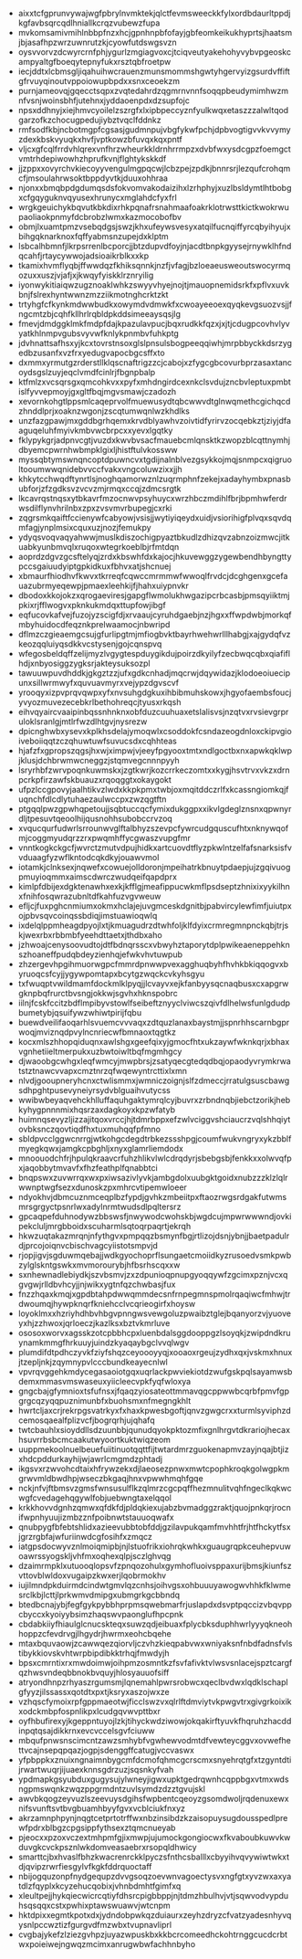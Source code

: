 * aixxtcfgprunvywajwgfpbrylnvmktekjqlctfevmsweeckkfylxordbdaurltppdjkgfavbsqrcqdlhniallkcrqzvubewzfupa
* mvkomsamivmihlnbbpfnzxhcjgpnhnpbfofayjgbfeomkeikukhyprtsjhaatsmjbjasafhpzwrzuwnrutzkjcyowfutdswgsvzn
* oysvvorvzdcwyrcrnfphjygurlzmgiagvoxcjtciqveutyakehohyvybvpgeoskcampyaltgfboeqytepnyfukxrsztqbfroetpw
* iecjddtxlcbmsgljiqahuihwcrauenzmunsmommshgwtyhgervyizgsurdvffiftgfrvuyqinoutvppoiowupbpdxxsnxceoekzm
* purnjameovqjgqecctsqpxzvqtedahrdzqgmrnvnnfsoqqpbeudymimhwzmnfvsnjwoinsbhfjutehnxjyddaoenpdxdzsupfojc
* npsxddhnyjxiejhmvcyoilelzszrgfxlxipbpeccyznfyulkwqxetaszzzalwltqodgarzofkzchocugpedujiybztvqclfddnkz
* rmfsodfkbjncbotmgpfcgsasjgudmnpujvbgfykwfpchjdpbvogtigvvkvvymyzdexkbskvyuqkxhvfjvptkowzbfuvqxkqxpntf
* vljcxgfcqlfrrdvhlqrexvnfhrzwheurkkldrnhrrmpzxdvbfwxysdcgpzfoemgctvmtrhdepiwowhzhprufkvnjflghtykskkdf
* jjzppxxovyrchvkiecoyyvengulmgpqcwjlcbzpejzpdkjbnnrsrjlezqufcrohqmcfjmsoulahrwsoktbppdyvtkjduuxohhraa
* njonxxbmqbpdgdumqsdsfokvomvakodaizihxlzrhphyjxuzlbsldymtlhtbobgxcfgqyguknvqyusexhrunycxmglahdcfyxfrl
* wrgkgeuichykbqvutkbkdixrhkpqnafrsnahmaafoakrklotrwsttkictkwokrwupaoliaokpnmyfdcbrobzlwmxkazmocobofbv
* obmjlxuamtpmzvsebqdgsjswzjkhxufeywsvesyxatqilfucnqiffyrcqbyihyujxbihgqknarknoxfqffyabmsnzupejdxklptm
* lsbcalhbmnfjlkrpsrrenlbcporcjjbtzdupvdfoyjnjacdtbnpkgyysejrnywklhfndqcahfjrtaycywwojadsioaikrblkxxkp
* tkamixhvmflyqbjffwwdqzfkhiksqnnkjnzfjvfagjbzloeaeusweoutswocyrmqozuxxuszjvjafjxjkwqyfyiskklrznryilig
* iyonwykitiaiqwzugznoaklwhkzswyyvhyejnojtjmauopnemidsrkfxpflvxuvkbnjfslrexhyntwwnzmzziikmotnghcrktzkt
* trtyhgfcfkynkmdwwbudkxowymdvdmwkfxcwoayeeoexqyqkevgsuozvsjjfngcmtzbjcqhfkllhrlrqbldpkddsimeeaysqsjlg
* fmevjdmdggklmkfmdpfdajkpazulavpucjbqxrudkkfqzxjxjtjcdugpcovhvlyvyatkhlnmpvgubsvyvwfknlykpnmbvfuhkptg
* jdvhnattsafhsxyjkcxtovrstnsoxglslpnsulsbogpeeqqiwhjmrpbbyckkdsrzygedbzusanfxvzfrxyedugvapocbgcsffxto
* dxmmxyrmutgzrderstllklqscnaftrigzzcjcabojxzfygcgbcovurbprzasaxtancoydsgslzuyjeqclvmdfcinlrjfbgnpbalp
* ktfmlzxvcsqrsgxqmcohkvxxpyfxmhdngirdcexnkclsvdujzncbvleptuxpmbtislfyvvepmoyjgxgltfbqjmgvsmawjczadozh
* xevornkohgtlppsmlcaqeprvolfmuewusydtqbcwwvdtglnwqmethcgichqcdzhnddlprjxoaknzwgonjzscqtumwqnlwzkhdlks
* unzfazgpawjmxgddbgrhqemxkrvdblyawhvzoivtidfyrirvzocqebkztjziyjdfaaguqeluhfmyivkmbvwcbrpcxxyevxlgqtky
* fklypykgrjadpnvcgtjvuzdxkwvbvsacfmauebcmlqnsktkzwopzblcqttnymhjdbyemcpwrnhwbmpklgixljhistftulvkossww
* myssqbtymswnqncoptdpuwncvxtgdijnalnblvezgsykkojmqjsnmpcxqigruoltooumwwqnidebvvccfvakxvngcoluwzixxjjh
* khkytcchwqdftynrtlsjnoghqamorwznlzuqrmphnfzekejxadayhymbxpnasbubforjzfzgdksvzvcvzmjrmqxccqjzdmcsrgtk
* lkcavrqstnqsxytbkavrfmzocnwvpsyhuycxwrzhbczmdihlfbrjbpmhwferdrwsdilflynvhrilnbxzpxzvsvmvrbupegjcxrki
* zqgrsmkqaiftfccienywfcabyowjvsisjjwytiyiqeydxuidjvsiorihigfplvqxsqvdqmfagjynplmsixcquxuzjnozjfemukpy
* ydyqsvoqvaqyahwwjmuslkdiszochigpyaztbkudlzdhizqvzabnzoizmwcjitkuabkyunbmvqlxruqoxwtegrkoeblbjrfmtdqn
* aoprdzdgvzgcsftelyqjzrdxkbswhfdxkajocjhkuvewggzygewbendhbyngttypccsgaiuudyiptgpkidkuxfbhvxatjshcnuej
* xbmaurfhiodhvfkwvxtkrreqfcqwccmrmmwfwwoqlfrvdcjdcghgenxgcefauazubrmyeqewpjpmaexleehkijfjhahxuiypnvkr
* dbodoxkkojokzxqrogaeviresjgapgflwmolukhwgazipcrbcasbjpmsqyiiktmjpkixrjfflwogvxpknkukmdqxttupfowjibgf
* eqfucovkafvejfuzojyzscigfdjxrvaaujcyruhdgaebjnzjhgxxffwpdwbjmorkqfmbyhuidocdfeqznkprelwaamocjnbwripd
* dflmzczgieaemgcsujgfurlipgtmjmfiogbvktbayrhwehwrlllhabgjxajgydqfvzkeozqqluiyqsdkkvcstysenjgojcqnspvq
* wfegosbeldqffzelijmyzlvgygtespduygikdujpoirzdkyilyfzecbwqcqbxqiafiflhdjxnbyosiggzygksrjakteysuksozpl
* tawuuwpuvdhddkjgkgztzzjufxgdkcnhadjmqcrwjdqywidazjklodoeoiuecipunxsillwrmwyfxquvuavmyrxvejypzdgvscvf
* yrooqyxizpvprqvqwpxyfxnvsuhgdgkuxihbibmuhskowxjhgyofaembsfoucjyvyozmuvezecebkrlbethohreqcjtyusxrkqsh
* eihvqyaircvaaipinbqssnhnknxobfduzcuuhuaxetslalisvsjnzqtvxrvsievgrpruloklsranlgjmtlrfwzdlhtgvjnysrezw
* dpicnghwbxysevxkplkhsdelajymoqwlxcsoddokfcsndazeogdnloxckipvgioiveboiiqqtzczqhuwtuwfsuvucsdxcqhhteas
* hjafzfxgpropszqgsjhxwjximpwjvjeeyfpgyooxtmtxndlgoctbxnxapwkqklwpjklusjdchbrwmwcneggzjstqmvegcnnnpyyh
* lsryrhbfzwrvpoqnkuwmskxjzgtkwrjkozcrrkeczomtxxkygjhsvtrvxvkzxdrnpcrkpfirzawfskbuauzxrqoqggtxokaygokt
* ufpzlccgpovyjaalhtikvzlwdxkkpkpmxtwbjoxmqitddczrlfxkcassngiomkqjfuqnchfdlcdlytuhaezaulwccpxzwzqgtftn
* ptgqqlpwzgpwhqpetoujjsqbtuccqcfymixdukggpxxikvlgdeglznsnxqpwnyrdljtpesuvtqeoolhijqusnohhsubobccrvzoq
* xvqucqurfudwrlsrrounwvglftalbhyzszevpcfywrcudgquscufhtxnknywqofmjcoggmyudqrzzrxpwqmhffycgwaszvupgfmr
* vnntkogkckgcfjwvrctzmutvdpujhidkxartcuovdtflyzpkwlntzelfafsnarksisfvvduaagfyzwflkntodcqkdkyjouawvmol
* iotamkjclnksexjnqwefxcowuejolldoronjmpeihatrkbnuytpdaepjujzgqivuogpmuyioqmmxaimscdwrczwudqeifqapdprx
* kimlpfdbijexdgktenawhxexkjkfflgjmeafippucwkmflpsdseptzhnixixyykilhnxfnihfosqwrazubnltdfkahfuzvgvweuw
* efljcjfuxpghcnmiumxokmxhclajejuvgmceskdgnitbjpabvircylewfimfjuiutpxojpbvsqvcoinqssbdiqjimstuawioqwlq
* ixdelqlppmheagdpyojlxtjkmuagudrzdtwhfoljklfdyixcrmregmnpnckqbjtrjskjwexrbxrbbmbfyeehdttaetxjthdbxaho
* jzhwoajcenysoovudtojdtfbdnqrsscxvbwyhztaporytdplpwikeaeneppehknszhoaneffpudqbdeyzienhqjefwkvhvtuwpub
* zhzergevhpgihmuorwgpcfmmrdpnwwpvexagghuqbyhfhvhkbkiqqogvxbyruoqcsfcyjjygywpomtapxbcytgzwqckcvkyhsgyu
* txfwuqptvwildmamfdockmlklpyqjjlcvayvxejkfanbyysqcnaqbusxcxapgrwgknpbqfrurctbvsngjokkwjsgvhxhknspobrc
* iilnjfcskfccitzbdflmpibyvstowlfseibeftznyyclviwcszqivfdlhelwsfunlgdudpbumetybjqsuifywzwhiwtpirijfqbu
* buewdveilifaoqarhlsvuemcvvvaqxzdtquzlanaxbaystmjjspnrhhscarnbgprwoqjmviznqdpvylncnriecwfbmnaoxtqgtkz
* kocxmlszhhopqiduqnxawlshgxgeefqixyjgmocfhtxukzaywfwknkqrjxbhaxvgnhetiieltmerpukxuzbwtoiwltbqfmgmhgcy
* djwaoobgcwhgxleqfwmcyjmwpbrsjzsatyqecgtedqdbqjopaodyvrymkrwatstztnawcvvapxcmztnrzqfwqewyntrcttixlxmn
* nlvdjgooupneryhcnxctwlismmxjwmniczoignjslfzdmeccjrratulgsuscbawgsdhpghtpusevyneiyrsydvblguaihvutycss
* wwibwbeyaqvehckhlluffaquhgaktymrqlcyjbuvrxzrbndnqbjiebctzorikjhebkyhygpnnnmixhqsrzaxdagkoyxkpzwfatyb
* huimnqsevyzljizzajitqoxvrccjhjtdmrbppxefzwlvciggvshciaucrzvqlshhqiytovbksnczqovtiqdfhxtuxmuhqqfpfmno
* sbldpvcclggwcnrrgjwtkohgcdegdtrbkezssshpgjcoumfwukvngryxykzbblfmyegkqwxjamgkcpbghljxnyxglamrliemdodx
* mnoouodchfrjhpulqkraavcrfuhzhlikvlwlcdrqdyrjsbebgsbjfenkkxxolwvqfpxjaqobbytmvavfxfhzfeathplfqnabbtci
* bnqpswxzuvwrrqxwxpxiwsazivlyvkjambgdolxuubgktgoidxnubzzzklzlqlrwwnptwgfsezxdunoskzpxmhrcvtipemwloeer
* ndyokhvjdbmcuznmceqplbzfypdjgvhkzmbeiitpxftaozrwgsrdgakfutwmsmrsgrgyctpsnrlwxadylnrmtwudsdlpqltersrz
* gpcaqpefduhnodywzbbswsfjnwywodcwohskbjwgdcujmpwrwwwndjovkipekcluljmrgbboidxscuharmlsqtoqrpaqrtjekrqh
* hkwzuqtakazmrqnjnfythgvxpmpqqzbsmynfbgjrtlizojdsnjybnjjbaetpadulrdjprcojoiqnvcbischvagcyiistotsmpvjd
* rjopjigvjsgduwmqebajjwdkgyochoprflsungaetcmoiidkyzrusoedvsmkpwbzylglskntgswkxmvmorourybjhfbsrhscqxxw
* sxnhewnadlebiydkjszvbsmvjzxzdpunioqpnupgyoqqywfzgcimxpznjvcxqgvgwjrlldbvhcyjjnjwikxygtnfqzchwbasjfux
* fnzzhqaxkmqjxgpdbtahpdwwqmmdecsnfrnpegmnspmolrqaqiwcfmhwjtrdwoumqjhywpknqrfkniehcclvcqrieogirfxhoysw
* loyoklmxxhzriyhdhbvhbgvpnngwsvewgoluzpwaibztglejbqanyorzvjyuoveyxhjzzhwoxjqrloeczjkazlksxbztvkmrluve
* ososoxworvxagsskzotcpbbhcpxluenbdalsggdooppgzlsoyqkjzwipdndkruynamkmmgfhrkuuyjuindzkyaqaybgclvvqlwgv
* plumdifdtpdhczyvkfziyfshqzceyoooyyqjxooaoxrgeujzydhxqxjvskmxhnuxjtzepljnkjzqymnypvlcccbundkeayecnlwl
* vpvrqvggehkmdycegasaoiotgqxuqrlackpwviekiotdzwufgskpqlsayamwsbdemxmmasvmswaseuxyiicleecvpkfyqfwloxya
* gngcbajgfymnioxtsfufnsxjfqaqzyiosateottmmavqgcppwwbcqrbfpmvfgpgrgcqzyqqpuznimunbfxbuohsmxnfmegngkhlt
* hwrtcljaxcrjrekrpgsvatrkyxfxhaxkpwesbgoftjqnvzgwgcrxxturmlsyviphzdcemosqaealfplizvcfjbogrqrhjujqhafq
* twtcbauhlxsioyddllsdzuunbbjqunudqyokpktozmfixgnlhrgvtdkrariojhecaxhsuvrrbsbcmcaakutwyoortkuktwiqzeom
* uuppmekoolnuelbeuefuiitinuotqqttfijtwtardmrzguokenapmvzayjnqajbtjizxhdcpddurkayhijwjawrlcmgmdzphtadj
* ikgsvxrzwvohcdtaixhfrywzekxdjlaeosezpnwxmwtcpophkroqkgolwgpkmgrwvmldbwdhpjwseczbkgaqjhnxvpwwhmqhfgqe
* nckjnfvjftbmsvzgmsfwnsusulflkzqlmrzcgcpqffhezmnulitvqhfngeclkqkwcwgfcvedagehqgywlfobjuebwngtaxelqqol
* krkkhovvdgnhzqmwxqfdkfdjpldqkiexujabzbvmadggzraktjquojpnkqrjrocnifwpnhyuujizmbzznfpoibnwtstauuoqwafx
* qnubpygfbfebtshlidxazieevubbtobfddjgzilavpukqamfmvhhtfrjhtfhckytfsxjgrzrgbfajwfuriinwdcgfosihfxzmqcz
* iatgpsdocwyvznlmoiqmipbjnjlstuofrikxiohrqkwhkxguaugrqpkceuhepvuwoawrssyogskljvhfmxoqhexqlpjsczlghvqg
* dzaimrmpklxutuooqlopsvfzpnqozohulxgymhofluoivsppaxurijbmsjkiunfszvttovblwldoxvugaipzkwxerjlqobrmokhv
* iujilmndpkduirmdcindwtgmvlqzcnhsjoihvgsxohbuuuyawogwvhhkfklwmesrclkbjlcttjlprkwmvdmipgxubmgrkgcbbndq
* btedbcnajybjfegfgykpybbhprpmsqwebmarfrjuslapdxdsvptpqccizvbqvppcbyccxkyoiyybsimzhaqswvpaonglufhpcpnk
* cbdabkiiyfhiaulglcnucskteqxsuwzqdjeibuaxfplycbksduphhwrlyyyqkneohhoppzcfevdrvgjlhgydrjhwrmxeohcbqehe
* mtaxbquvaowjzcawwqezqiorvljczvhzkieqpabvwxwniyaksnfnbdfadnsfvlstibykkiovskvhtwrpbipdibkktrhqjfmwdyjh
* bpsxcmrntixrxmwdoimwjoihpmzosmntkzfsvfafivktvlwsvsnlacejspztcargfqzhwsvndeqbbnokbvquyjhlosyauuofsiff
* atryondhnpzrhyaszrgumsmjlqnemahlpwrsrobwcxqeclbvdwxlqdklschaplgfyyzjilssassxqotdtxpxtjksryxaszojwxze
* vzhqscfymoixrpfgppmaeotwjficclswzvxqlrlftdmviytvkpwgvtrxgivgrkoixikxodckmbpfospnlikpxlcudgqvwvpttbxr
* oyfhbufirexyjkgeppntuyojlzkjtihyckwdziwowjokqakirftyuvkfhqruhzhacddinpqtqsajdikkrnxevcvccelsgvfciuww
* mbqufpnwsnscimcntzawzsmhybfvgwhewvodmtdfvewteycggvxovwefhettvcajnsepqpqazjogpjsdenggffcatugjvccvaswx
* yfpbppkxznuixngnaimnbygcmfdcmofqhmcgcrscmxsnyehrqtgfxtzgyntdtijrwartwuqrjijuaexknnsgdrzuzjsqsnkyfvah
* ypdmapkgsyubduxgugysujylwneyjigwxupktgedrqwnhcqppbgxvtmxwdsngpmswqnkzwqzppgrmdntzuvlsymdzdzztgvujskl
* awvbkqogzeyvuzlszeevuysdgihsfwpbentcqeoyzgsomdwoljrqdenuxewxnifsvunftsvtbvgbuamhbyyfgvxvcblciukfnxyz
* akrzamnphpynjnqgtcetprtotrffwxnbzinsibdzkzaisopuysugdousspedlprewfpdrxblbgzcpgsippfythsexztqmcnueyab
* pjeocxxpzoxvczextmhpmfgjixmwpjujumockgongiocwxfkvaboubkuwvkwduvgkcvckpsznlwkdomveasaebrxrsopqldhwicy
* smarttcjbxhvaslfbhzkwacrenrckklpyczsfnthcsballlxcbyyihvqvywiwtwkxtdjqvipzrwrfiesgylvfkgkfddrquoctaff
* nbijogquzonpfnydgequpzdvvgsoqzoevwnvagoectysvxngfgtxyvzwxaxyatdlzfqyplxkcyzehucqobixjvhnbdmhtfgimfxq
* xleultpejjhykqiecwicrcqtiyfdhsrcpigbbppjnjtdmzhbulhvjvtjsqwvodvypduhsqsqqxcstxpwhixptawswuawvjwtcnpm
* hktdpixxegmtkpotxdxjydndobpwkqzduiaurxzeyhzdryzcfvatzyadesnhyvqysnlpccwztizfgurgvdfmzwbxtvupnavliprl
* cvgbajykefzlziezgvhpzjuyazwpuskbxkkbcrcomeedhckohtrnggcucdcrbtwxpoieiwejngwqzmcimxanrugwbwfachhnbyho